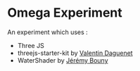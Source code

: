 Omega Experiment
===================

An experiment which uses :
- Three JS
- threejs-starter-kit by [Valentin Daguenet](https://github.com/vdaguenet/threejs-starter-kit)
- WaterShader by [Jérémy Bouny](https://github.com/jbouny/ocean)
